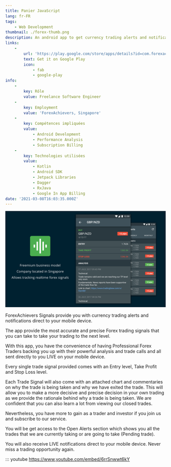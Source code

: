 ```yaml
---
title: Panier JavaScript
lang: fr-FR
tags:
    - Web Development
thumbnail: ./forex-thumb.png
description: An android app to get currency trading alerts and notifications
links:
    -
        url: 'https://play.google.com/store/apps/details?id=com.forexachievers.signals'
        text: Get it on Google Play
        icon:
            - fab
            - google-play
info:
    -
        key: Rôle
        value: Freelance Software Engineer
    -
        key: Employment
        value: 'ForexAchievers, Singapore'
    -
        key: Compétences impliquées
        value:
            - Android Development
            - Performance Analysis
            - Subscription Billing
    -
        key: Technologies utilisées
        value:
            - Kotlin
            - Android SDK
            - Jetpack Libraries
            - Dagger
            - RxJava
            - Google In App Billing
date: '2021-03-08T16:03:35.000Z'
---
```

![An image](/forex.png)

ForexAchievers Signals provide you with currency trading alerts and notifications direct to your mobile device.

The app provide the most accurate and precise Forex trading signals that you can take to take your trading to the next level.

With this app, you have the convenience of having Professional Forex Traders backing you up with their powerful analysis and trade calls and all sent directly to you LIVE on your mobile device.

Every single trade signal provided comes with an Entry level, Take Profit and Stop Loss level.

Each Trade Signal will also come with an attached chart and commentaries on why the trade is being taken and why we have exited the trade. This will allow you to make a more decisive and precise decision in your own trading as we provide the rationale behind why a trade is being taken. We are confident that you can also learn a lot from viewing our closed trades.

Nevertheless, you have more to gain as a trader and investor if you join us and subscribe to our service.

You will be get access to the Open Alerts section which shows you all the trades that we are currently taking or are going to take (Pending trade).

You will also receive LIVE notifications direct to your mobile device. Never miss a trading opportunity again.


::: youtube https://www.youtube.com/embed/6rrSnwwt6kY
